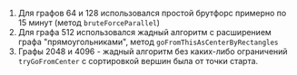 1. Для графов 64 и 128 использовался простой брутфорс примерно по 15 минут (метод ```bruteForceParallel```)
2. Для графа 512 использовался жадный алгоритм с расширением графа "прямоугольниками", метод ```goFromThisAsCenterByRectangles```
3. Графы 2048 и 4096 - жадный алгоритм без каких-либо ограничений ```tryGoFromCenter``` с сортировкой вершин была от точки старта.